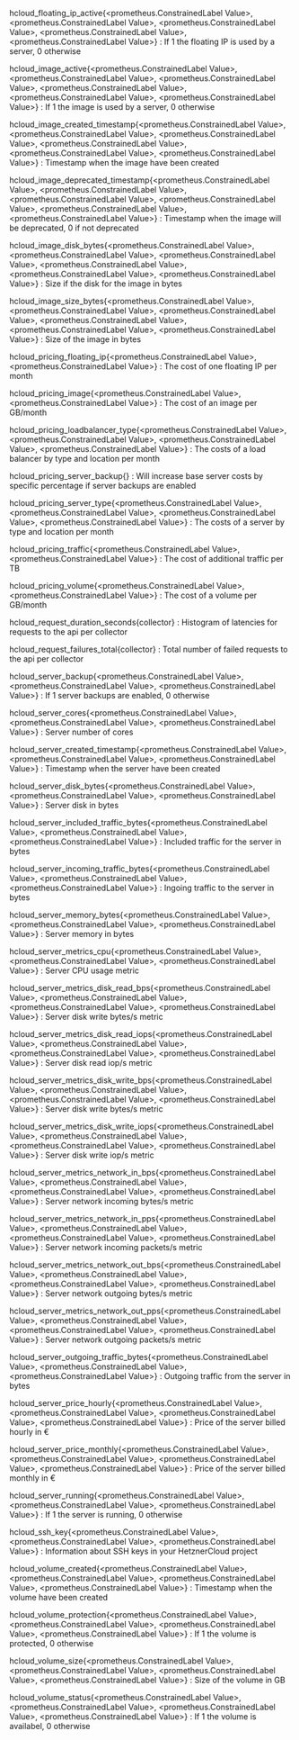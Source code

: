 hcloud_floating_ip_active{<prometheus.ConstrainedLabel Value>, <prometheus.ConstrainedLabel Value>, <prometheus.ConstrainedLabel Value>, <prometheus.ConstrainedLabel Value>, <prometheus.ConstrainedLabel Value>}
: If 1 the floating IP is used by a server, 0 otherwise

hcloud_image_active{<prometheus.ConstrainedLabel Value>, <prometheus.ConstrainedLabel Value>, <prometheus.ConstrainedLabel Value>, <prometheus.ConstrainedLabel Value>, <prometheus.ConstrainedLabel Value>, <prometheus.ConstrainedLabel Value>}
: If 1 the image is used by a server, 0 otherwise

hcloud_image_created_timestamp{<prometheus.ConstrainedLabel Value>, <prometheus.ConstrainedLabel Value>, <prometheus.ConstrainedLabel Value>, <prometheus.ConstrainedLabel Value>, <prometheus.ConstrainedLabel Value>, <prometheus.ConstrainedLabel Value>}
: Timestamp when the image have been created

hcloud_image_deprecated_timestamp{<prometheus.ConstrainedLabel Value>, <prometheus.ConstrainedLabel Value>, <prometheus.ConstrainedLabel Value>, <prometheus.ConstrainedLabel Value>, <prometheus.ConstrainedLabel Value>, <prometheus.ConstrainedLabel Value>}
: Timestamp when the image will be deprecated, 0 if not deprecated

hcloud_image_disk_bytes{<prometheus.ConstrainedLabel Value>, <prometheus.ConstrainedLabel Value>, <prometheus.ConstrainedLabel Value>, <prometheus.ConstrainedLabel Value>, <prometheus.ConstrainedLabel Value>, <prometheus.ConstrainedLabel Value>}
: Size if the disk for the image in bytes

hcloud_image_size_bytes{<prometheus.ConstrainedLabel Value>, <prometheus.ConstrainedLabel Value>, <prometheus.ConstrainedLabel Value>, <prometheus.ConstrainedLabel Value>, <prometheus.ConstrainedLabel Value>, <prometheus.ConstrainedLabel Value>}
: Size of the image in bytes

hcloud_pricing_floating_ip{<prometheus.ConstrainedLabel Value>, <prometheus.ConstrainedLabel Value>}
: The cost of one floating IP per month

hcloud_pricing_image{<prometheus.ConstrainedLabel Value>, <prometheus.ConstrainedLabel Value>}
: The cost of an image per GB/month

hcloud_pricing_loadbalancer_type{<prometheus.ConstrainedLabel Value>, <prometheus.ConstrainedLabel Value>, <prometheus.ConstrainedLabel Value>, <prometheus.ConstrainedLabel Value>}
: The costs of a load balancer by type and location per month

hcloud_pricing_server_backup{}
: Will increase base server costs by specific percentage if server backups are enabled

hcloud_pricing_server_type{<prometheus.ConstrainedLabel Value>, <prometheus.ConstrainedLabel Value>, <prometheus.ConstrainedLabel Value>, <prometheus.ConstrainedLabel Value>}
: The costs of a server by type and location per month

hcloud_pricing_traffic{<prometheus.ConstrainedLabel Value>, <prometheus.ConstrainedLabel Value>}
: The cost of additional traffic per TB

hcloud_pricing_volume{<prometheus.ConstrainedLabel Value>, <prometheus.ConstrainedLabel Value>}
: The cost of a volume per GB/month

hcloud_request_duration_seconds{collector}
: Histogram of latencies for requests to the api per collector

hcloud_request_failures_total{collector}
: Total number of failed requests to the api per collector

hcloud_server_backup{<prometheus.ConstrainedLabel Value>, <prometheus.ConstrainedLabel Value>, <prometheus.ConstrainedLabel Value>}
: If 1 server backups are enabled, 0 otherwise

hcloud_server_cores{<prometheus.ConstrainedLabel Value>, <prometheus.ConstrainedLabel Value>, <prometheus.ConstrainedLabel Value>}
: Server number of cores

hcloud_server_created_timestamp{<prometheus.ConstrainedLabel Value>, <prometheus.ConstrainedLabel Value>, <prometheus.ConstrainedLabel Value>}
: Timestamp when the server have been created

hcloud_server_disk_bytes{<prometheus.ConstrainedLabel Value>, <prometheus.ConstrainedLabel Value>, <prometheus.ConstrainedLabel Value>}
: Server disk in bytes

hcloud_server_included_traffic_bytes{<prometheus.ConstrainedLabel Value>, <prometheus.ConstrainedLabel Value>, <prometheus.ConstrainedLabel Value>}
: Included traffic for the server in bytes

hcloud_server_incoming_traffic_bytes{<prometheus.ConstrainedLabel Value>, <prometheus.ConstrainedLabel Value>, <prometheus.ConstrainedLabel Value>}
: Ingoing traffic to the server in bytes

hcloud_server_memory_bytes{<prometheus.ConstrainedLabel Value>, <prometheus.ConstrainedLabel Value>, <prometheus.ConstrainedLabel Value>}
: Server memory in bytes

hcloud_server_metrics_cpu{<prometheus.ConstrainedLabel Value>, <prometheus.ConstrainedLabel Value>, <prometheus.ConstrainedLabel Value>}
: Server CPU usage metric

hcloud_server_metrics_disk_read_bps{<prometheus.ConstrainedLabel Value>, <prometheus.ConstrainedLabel Value>, <prometheus.ConstrainedLabel Value>, <prometheus.ConstrainedLabel Value>}
: Server disk write bytes/s metric

hcloud_server_metrics_disk_read_iops{<prometheus.ConstrainedLabel Value>, <prometheus.ConstrainedLabel Value>, <prometheus.ConstrainedLabel Value>, <prometheus.ConstrainedLabel Value>}
: Server disk read iop/s metric

hcloud_server_metrics_disk_write_bps{<prometheus.ConstrainedLabel Value>, <prometheus.ConstrainedLabel Value>, <prometheus.ConstrainedLabel Value>, <prometheus.ConstrainedLabel Value>}
: Server disk write bytes/s metric

hcloud_server_metrics_disk_write_iops{<prometheus.ConstrainedLabel Value>, <prometheus.ConstrainedLabel Value>, <prometheus.ConstrainedLabel Value>, <prometheus.ConstrainedLabel Value>}
: Server disk write iop/s metric

hcloud_server_metrics_network_in_bps{<prometheus.ConstrainedLabel Value>, <prometheus.ConstrainedLabel Value>, <prometheus.ConstrainedLabel Value>, <prometheus.ConstrainedLabel Value>}
: Server network incoming bytes/s metric

hcloud_server_metrics_network_in_pps{<prometheus.ConstrainedLabel Value>, <prometheus.ConstrainedLabel Value>, <prometheus.ConstrainedLabel Value>, <prometheus.ConstrainedLabel Value>}
: Server network incoming packets/s metric

hcloud_server_metrics_network_out_bps{<prometheus.ConstrainedLabel Value>, <prometheus.ConstrainedLabel Value>, <prometheus.ConstrainedLabel Value>, <prometheus.ConstrainedLabel Value>}
: Server network outgoing bytes/s metric

hcloud_server_metrics_network_out_pps{<prometheus.ConstrainedLabel Value>, <prometheus.ConstrainedLabel Value>, <prometheus.ConstrainedLabel Value>, <prometheus.ConstrainedLabel Value>}
: Server network outgoing packets/s metric

hcloud_server_outgoing_traffic_bytes{<prometheus.ConstrainedLabel Value>, <prometheus.ConstrainedLabel Value>, <prometheus.ConstrainedLabel Value>}
: Outgoing traffic from the server in bytes

hcloud_server_price_hourly{<prometheus.ConstrainedLabel Value>, <prometheus.ConstrainedLabel Value>, <prometheus.ConstrainedLabel Value>, <prometheus.ConstrainedLabel Value>}
: Price of the server billed hourly in €

hcloud_server_price_monthly{<prometheus.ConstrainedLabel Value>, <prometheus.ConstrainedLabel Value>, <prometheus.ConstrainedLabel Value>, <prometheus.ConstrainedLabel Value>}
: Price of the server billed monthly in €

hcloud_server_running{<prometheus.ConstrainedLabel Value>, <prometheus.ConstrainedLabel Value>, <prometheus.ConstrainedLabel Value>}
: If 1 the server is running, 0 otherwise

hcloud_ssh_key{<prometheus.ConstrainedLabel Value>, <prometheus.ConstrainedLabel Value>, <prometheus.ConstrainedLabel Value>}
: Information about SSH keys in your HetznerCloud project

hcloud_volume_created{<prometheus.ConstrainedLabel Value>, <prometheus.ConstrainedLabel Value>, <prometheus.ConstrainedLabel Value>, <prometheus.ConstrainedLabel Value>}
: Timestamp when the volume have been created

hcloud_volume_protection{<prometheus.ConstrainedLabel Value>, <prometheus.ConstrainedLabel Value>, <prometheus.ConstrainedLabel Value>, <prometheus.ConstrainedLabel Value>}
: If 1 the volume is protected, 0 otherwise

hcloud_volume_size{<prometheus.ConstrainedLabel Value>, <prometheus.ConstrainedLabel Value>, <prometheus.ConstrainedLabel Value>, <prometheus.ConstrainedLabel Value>}
: Size of the volume in GB

hcloud_volume_status{<prometheus.ConstrainedLabel Value>, <prometheus.ConstrainedLabel Value>, <prometheus.ConstrainedLabel Value>, <prometheus.ConstrainedLabel Value>}
: If 1 the volume is availabel, 0 otherwise

